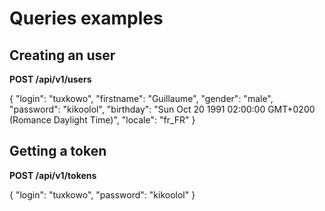 Queries examples
================

Creating an user
----------------

**POST /api/v1/users**

{
    "login": "tuxkowo",
    "firstname": "Guillaume",
    "gender": "male",
    "password": "kikoolol",
    "birthday": "Sun Oct 20 1991 02:00:00 GMT+0200 (Romance Daylight Time)",
    "locale": "fr_FR"
}

Getting a token
---------------

**POST /api/v1/tokens**

{
    "login": "tuxkowo",
    "password": "kikoolol"
}